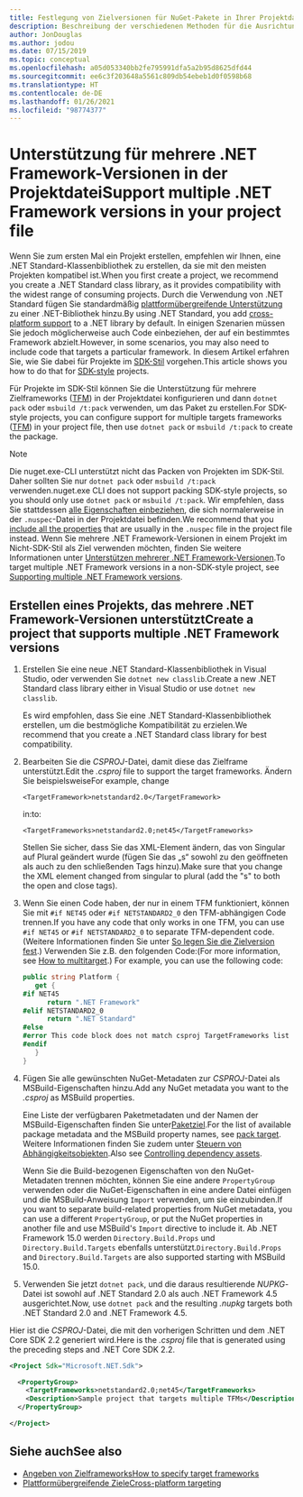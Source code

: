 ```yaml
---
title: Festlegung von Zielversionen für NuGet-Pakete in Ihrer Projektdatei
description: Beschreibung der verschiedenen Methoden für die Ausrichtung auf mehrere .NET Framework-Versionen mit einem einzelnen NuGet-Paket in Ihrer Projektdatei.
author: JonDouglas
ms.author: jodou
ms.date: 07/15/2019
ms.topic: conceptual
ms.openlocfilehash: a05d053340bb2fe795991dfa5a2b95d8625dfd44
ms.sourcegitcommit: ee6c3f203648a5561c809db54ebeb1d0f0598b68
ms.translationtype: HT
ms.contentlocale: de-DE
ms.lasthandoff: 01/26/2021
ms.locfileid: "98774377"
---
```

# <a name="support-multiple-net-framework-versions-in-your-project-file"></a><span data-ttu-id="75577-103">Unterstützung für mehrere .NET Framework-Versionen in der Projektdatei</span><span class="sxs-lookup"><span data-stu-id="75577-103">Support multiple .NET Framework versions in your project file</span></span>

<span data-ttu-id="75577-104">Wenn Sie zum ersten Mal ein Projekt erstellen, empfehlen wir Ihnen, eine .NET Standard-Klassenbibliothek zu erstellen, da sie mit den meisten Projekten kompatibel ist.</span><span class="sxs-lookup"><span data-stu-id="75577-104">When you first create a project, we recommend you create a .NET Standard class library, as it provides compatibility with the widest range of consuming projects.</span></span> <span data-ttu-id="75577-105">Durch die Verwendung von .NET Standard fügen Sie standardmäßig [plattformübergreifende Unterstützung](/dotnet/standard/library-guidance/cross-platform-targeting) zu einer .NET-Bibliothek hinzu.</span><span class="sxs-lookup"><span data-stu-id="75577-105">By using .NET Standard, you add [cross-platform support](/dotnet/standard/library-guidance/cross-platform-targeting) to a .NET library by default.</span></span> <span data-ttu-id="75577-106">In einigen Szenarien müssen Sie jedoch möglicherweise auch Code einbeziehen, der auf ein bestimmtes Framework abzielt.</span><span class="sxs-lookup"><span data-stu-id="75577-106">However, in some scenarios, you may also need to include code that targets a particular framework.</span></span> <span data-ttu-id="75577-107">In diesem Artikel erfahren Sie, wie Sie dabei für Projekte im [SDK-Stil](../resources/check-project-format.md) vorgehen.</span><span class="sxs-lookup"><span data-stu-id="75577-107">This article shows you how to do that for [SDK-style](../resources/check-project-format.md) projects.</span></span>

<span data-ttu-id="75577-108">Für Projekte im SDK-Stil können Sie die Unterstützung für mehrere Zielframeworks ([TFM](/dotnet/standard/frameworks)) in der Projektdatei konfigurieren und dann `dotnet pack` oder `msbuild /t:pack` verwenden, um das Paket zu erstellen.</span><span class="sxs-lookup"><span data-stu-id="75577-108">For SDK-style projects, you can configure support for multiple targets frameworks ([TFM](/dotnet/standard/frameworks)) in your project file, then use `dotnet pack` or `msbuild /t:pack` to create the package.</span></span>

> [!NOTE]
> <span data-ttu-id="75577-109">Die nuget.exe-CLI unterstützt nicht das Packen von Projekten im SDK-Stil. Daher sollten Sie nur `dotnet pack` oder `msbuild /t:pack` verwenden.</span><span class="sxs-lookup"><span data-stu-id="75577-109">nuget.exe CLI does not support packing SDK-style projects, so you should only use `dotnet pack` or `msbuild /t:pack`.</span></span> <span data-ttu-id="75577-110">Wir empfehlen, dass Sie stattdessen [alle Eigenschaften einbeziehen](../reference/msbuild-targets.md#pack-target), die sich normalerweise in der `.nuspec`-Datei in der Projektdatei befinden.</span><span class="sxs-lookup"><span data-stu-id="75577-110">We recommend that you [include all the properties](../reference/msbuild-targets.md#pack-target) that are usually in the `.nuspec` file in the project file instead.</span></span> <span data-ttu-id="75577-111">Wenn Sie mehrere .NET Framework-Versionen in einem Projekt im Nicht-SDK-Stil als Ziel verwenden möchten, finden Sie weitere Informationen unter [Unterstützen mehrerer .NET Framework-Versionen](supporting-multiple-target-frameworks.md).</span><span class="sxs-lookup"><span data-stu-id="75577-111">To target multiple .NET Framework versions in a non-SDK-style project, see [Supporting multiple .NET Framework versions](supporting-multiple-target-frameworks.md).</span></span>

## <a name="create-a-project-that-supports-multiple-net-framework-versions"></a><span data-ttu-id="75577-112">Erstellen eines Projekts, das mehrere .NET Framework-Versionen unterstützt</span><span class="sxs-lookup"><span data-stu-id="75577-112">Create a project that supports multiple .NET Framework versions</span></span>

1. <span data-ttu-id="75577-113">Erstellen Sie eine neue .NET Standard-Klassenbibliothek in Visual Studio, oder verwenden Sie `dotnet new classlib`.</span><span class="sxs-lookup"><span data-stu-id="75577-113">Create a new .NET Standard class library either in Visual Studio or use `dotnet new classlib`.</span></span>

   <span data-ttu-id="75577-114">Es wird empfohlen, dass Sie eine .NET Standard-Klassenbibliothek erstellen, um die bestmögliche Kompatibilität zu erzielen.</span><span class="sxs-lookup"><span data-stu-id="75577-114">We recommend that you create a .NET Standard class library for best compatibility.</span></span>

2. <span data-ttu-id="75577-115">Bearbeiten Sie die *CSPROJ*-Datei, damit diese das Zielframe unterstützt.</span><span class="sxs-lookup"><span data-stu-id="75577-115">Edit the *.csproj* file to support the target frameworks.</span></span> <span data-ttu-id="75577-116">Ändern Sie beispielsweise</span><span class="sxs-lookup"><span data-stu-id="75577-116">For example, change</span></span>
   
   `<TargetFramework>netstandard2.0</TargetFramework>`
   
   <span data-ttu-id="75577-117">in:</span><span class="sxs-lookup"><span data-stu-id="75577-117">to:</span></span>
   
   `<TargetFrameworks>netstandard2.0;net45</TargetFrameworks>`

   <span data-ttu-id="75577-118">Stellen Sie sicher, dass Sie das XML-Element ändern, das von Singular auf Plural geändert wurde (fügen Sie das „s“ sowohl zu den geöffneten als auch zu den schließenden Tags hinzu).</span><span class="sxs-lookup"><span data-stu-id="75577-118">Make sure that you change the XML element changed from singular to plural (add the "s" to both the open and close tags).</span></span>

3. <span data-ttu-id="75577-119">Wenn Sie einen Code haben, der nur in einem TFM funktioniert, können Sie mit `#if NET45` oder `#if NETSTANDARD2_0` den TFM-abhängigen Code trennen.</span><span class="sxs-lookup"><span data-stu-id="75577-119">If you have any code that only works in one TFM, you can use `#if NET45` or `#if NETSTANDARD2_0` to separate TFM-dependent code.</span></span> <span data-ttu-id="75577-120">(Weitere Informationen finden Sie unter [So legen Sie die Zielversion fest](/dotnet/core/tutorials/libraries#how-to-multitarget).) Verwenden Sie z.B. den folgenden Code:</span><span class="sxs-lookup"><span data-stu-id="75577-120">(For more information, see [How to multitarget](/dotnet/core/tutorials/libraries#how-to-multitarget).) For example, you can use the following code:</span></span>

   ```csharp
   public string Platform {
      get {
   #if NET45
         return ".NET Framework"
   #elif NETSTANDARD2_0
         return ".NET Standard"
   #else
   #error This code block does not match csproj TargetFrameworks list
   #endif
      }
   }
   ```

4. <span data-ttu-id="75577-121">Fügen Sie alle gewünschten NuGet-Metadaten zur *CSPROJ*-Datei als MSBuild-Eigenschaften hinzu.</span><span class="sxs-lookup"><span data-stu-id="75577-121">Add any NuGet metadata you want to the *.csproj* as MSBuild properties.</span></span>

   <span data-ttu-id="75577-122">Eine Liste der verfügbaren Paketmetadaten und der Namen der MSBuild-Eigenschaften finden Sie unter[Paketziel](../reference/msbuild-targets.md#pack-target).</span><span class="sxs-lookup"><span data-stu-id="75577-122">For the list of available package metadata and the MSBuild property names, see [pack target](../reference/msbuild-targets.md#pack-target).</span></span> <span data-ttu-id="75577-123">Weitere Informationen finden Sie zudem unter [Steuern von Abhängigkeitsobjekten](../consume-packages/package-references-in-project-files.md#controlling-dependency-assets).</span><span class="sxs-lookup"><span data-stu-id="75577-123">Also see [Controlling dependency assets](../consume-packages/package-references-in-project-files.md#controlling-dependency-assets).</span></span>

   <span data-ttu-id="75577-124">Wenn Sie die Build-bezogenen Eigenschaften von den NuGet-Metadaten trennen möchten, können Sie eine andere `PropertyGroup` verwenden oder die NuGet-Eigenschaften in eine andere Datei einfügen und die MSBuild-Anweisung `Import` verwenden, um sie einzubinden.</span><span class="sxs-lookup"><span data-stu-id="75577-124">If you want to separate build-related properties from NuGet metadata, you can use a different `PropertyGroup`, or put the NuGet properties in another file and use MSBuild's `Import` directive to include it.</span></span> <span data-ttu-id="75577-125">Ab .NET Framework 15.0 werden `Directory.Build.Props` und `Directory.Build.Targets` ebenfalls unterstützt.</span><span class="sxs-lookup"><span data-stu-id="75577-125">`Directory.Build.Props` and `Directory.Build.Targets` are also supported starting with MSBuild 15.0.</span></span>

5. <span data-ttu-id="75577-126">Verwenden Sie jetzt `dotnet pack`, und die daraus resultierende *NUPKG*-Datei ist sowohl auf .NET Standard 2.0 als auch .NET Framework 4.5 ausgerichtet.</span><span class="sxs-lookup"><span data-stu-id="75577-126">Now, use `dotnet pack` and the resulting *.nupkg* targets both .NET Standard 2.0 and .NET Framework 4.5.</span></span>

<span data-ttu-id="75577-127">Hier ist die *CSPROJ*-Datei, die mit den vorherigen Schritten und dem .NET Core SDK 2.2 generiert wird.</span><span class="sxs-lookup"><span data-stu-id="75577-127">Here is the *.csproj* file that is generated using the preceding steps and .NET Core SDK 2.2.</span></span>

```xml
<Project Sdk="Microsoft.NET.Sdk">

  <PropertyGroup>
    <TargetFrameworks>netstandard2.0;net45</TargetFrameworks>
    <Description>Sample project that targets multiple TFMs</Description>
  </PropertyGroup>

</Project>
```

## <a name="see-also"></a><span data-ttu-id="75577-128">Siehe auch</span><span class="sxs-lookup"><span data-stu-id="75577-128">See also</span></span>

* [<span data-ttu-id="75577-129">Angeben von Zielframeworks</span><span class="sxs-lookup"><span data-stu-id="75577-129">How to specify target frameworks</span></span>](/dotnet/standard/frameworks#how-to-specify-target-frameworks)
* [<span data-ttu-id="75577-130">Plattformübergreifende Ziele</span><span class="sxs-lookup"><span data-stu-id="75577-130">Cross-platform targeting</span></span>](/dotnet/standard/library-guidance/cross-platform-targeting)
